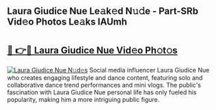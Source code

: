 ## Laura Giudice Nue Le𝚊k𝚎d N𝚞𝚍e - Part-SRb Vid𝚎o Photos Le𝚊ks lAUmh

# <h2><a href="http://fb4xzem.evod.top/?m=Laura+Giudice+Nue">🔗 👉🔴 Laura Giudice Nue Vid𝚎o Ph𝚘t𝚘s</a></h2>

[![Laura Giudice Nue N𝚞d𝚎s](https://i.imgur.com/8V9OHl7.gif)](http://fb4xzem.evod.top/?m=Laura+Giudice+Nue)
Social media influencer Laura Giudice Nue who creates engaging lifestyle and dance content, featuring solo and collaborative dance trend performances and mini vlogs. The public's fascination with Laura Giudice Nue personal life has only fueled his popularity, making him a more intriguing public figure. 
